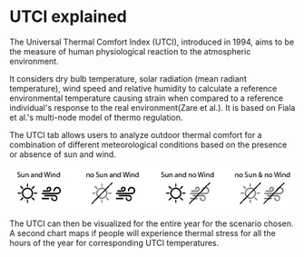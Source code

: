 # UTCI explained

The Universal Thermal Comfort Index (UTCI), introduced in 1994, aims to be the measure of human physiological reaction to the atmospheric environment.&#x20;

It considers dry bulb temperature, solar radiation (mean radiant temperature), wind speed and relative humidity to calculate a reference environmental temperature causing strain when compared to a reference individual's response to the real environment(Zare et al.). It is based on Fiala et al.'s multi-node model of thermo regulation.&#x20;

The UTCI tab allows users to analyze outdoor thermal comfort for a combination of different meteorological conditions based on the presence or absence of sun and wind.&#x20;

![](<../../../.gitbook/assets/UTCI 01-01.jpg>)

The UTCI can then be visualized for the entire year for the scenario chosen. A second chart maps if people will experience thermal stress for all the hours of the year for corresponding UTCI temperatures.
